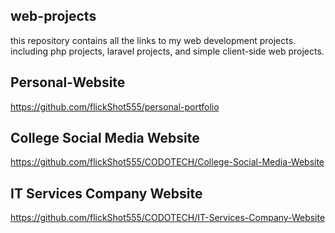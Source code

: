 ## web-projects
this repository contains all the links to my web development projects. 
including php projects, laravel projects, and simple client-side web projects.

## Personal-Website

  https://github.com/flickShot555/personal-portfolio

## College Social Media Website

  https://github.com/flickShot555/CODOTECH/College-Social-Media-Website

## IT Services Company Website

  https://github.com/flickShot555/CODOTECH/IT-Services-Company-Website
